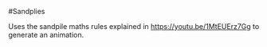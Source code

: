#Sandplies

Uses the sandpile maths rules explained in https://youtu.be/1MtEUErz7Gg
to generate an animation.
